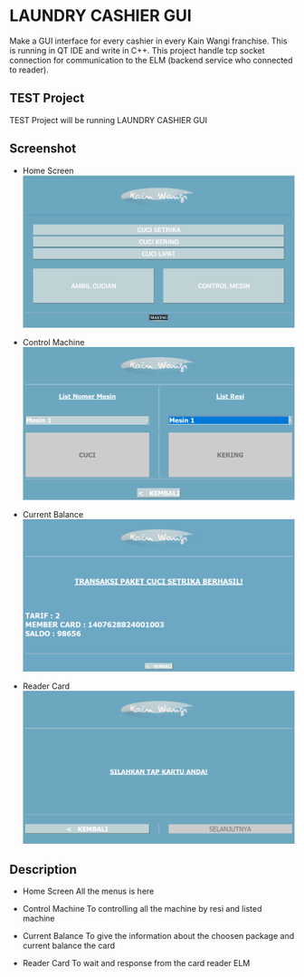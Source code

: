 # LAUNDRY CASHIER GUI

Make a GUI interface for every cashier in every Kain Wangi franchise. This is running in QT IDE and write in C++.
This project handle tcp socket connection for communication to the ELM (backend service who connected to reader).

## TEST Project

TEST Project will be running LAUNDRY CASHIER GUI

## Screenshot

* Home Screen
![alt text](https://github.com/bagustyo92/QT_Project/blob/master/test/img/Kain%20Wangi.png)

* Control Machine
![alt text](https://github.com/bagustyo92/QT_Project/blob/master/test/img/Kain%20Wangi%202.PNG)

* Current Balance
![alt text](https://github.com/bagustyo92/QT_Project/blob/master/test/img/Kain%20wangi%203.PNG)

* Reader Card
![alt text](https://github.com/bagustyo92/QT_Project/blob/master/test/img/Kain%20wangi%204.PNG)

## Description

* Home Screen
All the menus is here

* Control Machine
To controlling all the machine by resi and listed machine

* Current Balance
To give the information about the choosen package and current balance the card

* Reader Card
To wait and response from the card reader ELM